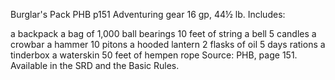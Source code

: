 Burglar's Pack
PHB
p151
Adventuring gear
16 gp, 44½ lb.
Includes:

a backpack
a bag of 1,000 ball bearings
10 feet of string
a bell
5 candles
a crowbar
a hammer
10 pitons
a hooded lantern
2 flasks of oil
5 days rations
a tinderbox
a waterskin
50 feet of hempen rope
Source: PHB, page 151. Available in the SRD and the Basic Rules.